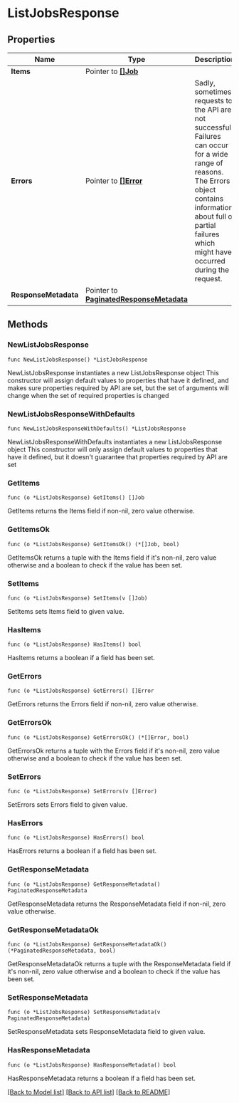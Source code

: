 # ListJobsResponse

## Properties

Name | Type | Description | Notes
------------ | ------------- | ------------- | -------------
**Items** | Pointer to [**[]Job**](Job.md) |  | [optional] 
**Errors** | Pointer to [**[]Error**](Error.md) | Sadly, sometimes requests to the API are not successful. Failures can occur for a wide range of reasons. The Errors object contains information about full or partial failures which might have occurred during the request. | [optional] 
**ResponseMetadata** | Pointer to [**PaginatedResponseMetadata**](PaginatedResponseMetadata.md) |  | [optional] 

## Methods

### NewListJobsResponse

`func NewListJobsResponse() *ListJobsResponse`

NewListJobsResponse instantiates a new ListJobsResponse object
This constructor will assign default values to properties that have it defined,
and makes sure properties required by API are set, but the set of arguments
will change when the set of required properties is changed

### NewListJobsResponseWithDefaults

`func NewListJobsResponseWithDefaults() *ListJobsResponse`

NewListJobsResponseWithDefaults instantiates a new ListJobsResponse object
This constructor will only assign default values to properties that have it defined,
but it doesn't guarantee that properties required by API are set

### GetItems

`func (o *ListJobsResponse) GetItems() []Job`

GetItems returns the Items field if non-nil, zero value otherwise.

### GetItemsOk

`func (o *ListJobsResponse) GetItemsOk() (*[]Job, bool)`

GetItemsOk returns a tuple with the Items field if it's non-nil, zero value otherwise
and a boolean to check if the value has been set.

### SetItems

`func (o *ListJobsResponse) SetItems(v []Job)`

SetItems sets Items field to given value.

### HasItems

`func (o *ListJobsResponse) HasItems() bool`

HasItems returns a boolean if a field has been set.

### GetErrors

`func (o *ListJobsResponse) GetErrors() []Error`

GetErrors returns the Errors field if non-nil, zero value otherwise.

### GetErrorsOk

`func (o *ListJobsResponse) GetErrorsOk() (*[]Error, bool)`

GetErrorsOk returns a tuple with the Errors field if it's non-nil, zero value otherwise
and a boolean to check if the value has been set.

### SetErrors

`func (o *ListJobsResponse) SetErrors(v []Error)`

SetErrors sets Errors field to given value.

### HasErrors

`func (o *ListJobsResponse) HasErrors() bool`

HasErrors returns a boolean if a field has been set.

### GetResponseMetadata

`func (o *ListJobsResponse) GetResponseMetadata() PaginatedResponseMetadata`

GetResponseMetadata returns the ResponseMetadata field if non-nil, zero value otherwise.

### GetResponseMetadataOk

`func (o *ListJobsResponse) GetResponseMetadataOk() (*PaginatedResponseMetadata, bool)`

GetResponseMetadataOk returns a tuple with the ResponseMetadata field if it's non-nil, zero value otherwise
and a boolean to check if the value has been set.

### SetResponseMetadata

`func (o *ListJobsResponse) SetResponseMetadata(v PaginatedResponseMetadata)`

SetResponseMetadata sets ResponseMetadata field to given value.

### HasResponseMetadata

`func (o *ListJobsResponse) HasResponseMetadata() bool`

HasResponseMetadata returns a boolean if a field has been set.


[[Back to Model list]](../README.md#documentation-for-models) [[Back to API list]](../README.md#documentation-for-api-endpoints) [[Back to README]](../README.md)


